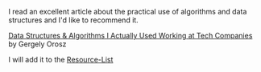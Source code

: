 I read an excellent article about the practical use of algorithms and data structures and I'd like to recommend it.

[Data Structures & Algorithms I Actually Used Working at Tech Companies](https://blog.pragmaticengineer.com/data-structures-and-algorithms-i-actually-used-day-to-day/)
by Gergely Orosz

I will add it to the [Resource-List](/Resources%20List.html)
